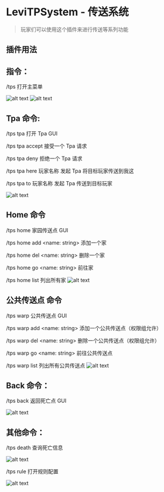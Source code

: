 # LeviTPSystem - 传送系统

> 玩家们可以使用这个插件来进行传送等系列功能

## 插件用法

## 指令：

/tps 打开主菜单

![alt text](/public/1-6.png)
![alt text](/public/1.png)

## Tpa 命令:

/tps tpa 打开 Tpa GUI

/tps tpa accept 接受一个 Tpa 请求

/tps tpa deny 拒绝一个 Tpa 请求

/tps tpa here 玩家名称 发起 Tpa 将目标玩家传送到我这

/tps tpa to 玩家名称 发起 Tpa 传送到目标玩家

![alt text](/public/1-3.png)

## Home 命令

/tps home 家园传送点 GUI

/tps home add <name: string> 添加一个家

/tps home del <name: string> 删除一个家

/tps home go <name: string> 前往家

/tps home list 列出所有家
![alt text](/public/1-8.png)

## 公共传送点 命令

/tps warp 公共传送点 GUI

/tps warp add <name: string> 添加一个公共传送点（权限组允许）

/tps warp del <name: string> 删除一个公共传送点（权限组允许）

/tps warp go <name: string> 前往公共传送点

/tps warp list 列出所有公共传送点
![alt text](/public/1-7.png)

## Back 命令：

/tps back 返回死亡点 GUI

![alt text](/public/1-4.png)

## 其他命令：

/tps death 查询死亡信息

![alt text](/public/1-5.png)

/tps rule 打开规则配置

![alt text](/public/1-2.png)
